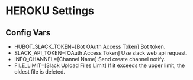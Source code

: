 # HEROKU Settings
## Config Vars
- HUBOT_SLACK_TOKEN=[Bot OAuth Access Token]
Bot token.
- SLACK_API_TOKEN=[OAuth Access Token]
Use slack web api request.
- INFO_CHANNEL=[Channel Name]
Send create channel notify.
- FILE_LIMIT=[Slack Upload Files Limit]
If it exceeds the upper limit, the oldest file is deleted.
